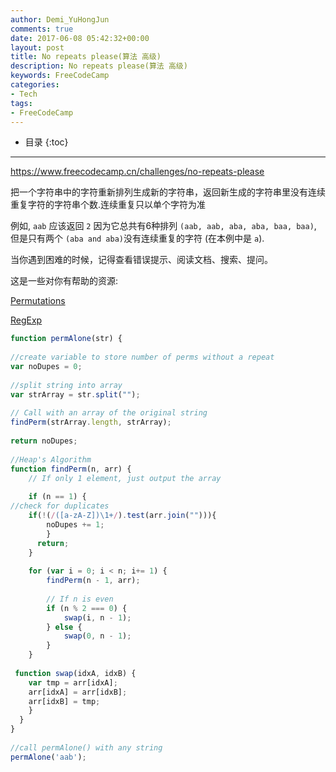 ```yaml
---
author: Demi_YuHongJun
comments: true
date: 2017-06-08 05:42:32+00:00
layout: post
title: No repeats please(算法 高级)
description: No repeats please(算法 高级)
keywords: FreeCodeCamp
categories:
- Tech
tags:
- FreeCodeCamp
---
```

* 目录
{:toc}
---
https://www.freecodecamp.cn/challenges/no-repeats-please

把一个字符串中的字符重新排列生成新的字符串，返回新生成的字符串里没有连续重复字符的字符串个数.连续重复只以单个字符为准

例如, `aab` 应该返回 `2` 因为它总共有6种排列 `(aab, aab, aba, aba, baa, baa)`, 但是只有两个 `(aba and aba)`没有连续重复的字符 (在本例中是 `a`).

当你遇到困难的时候，记得查看错误提示、阅读文档、搜索、提问。

这是一些对你有帮助的资源:

[Permutations](https://www.mathsisfun.com/combinatorics/combinations-permutations.html)

[RegExp](https://developer.mozilla.org/zh-CN/docs/Web/JavaScript/Reference/Global_Objects/RegExp)

```javascript
function permAlone(str) {
  
//create variable to store number of perms without a repeat
var noDupes = 0;
 
//split string into array
var strArray = str.split("");
  
// Call with an array of the original string
findPerm(strArray.length, strArray);
  
return noDupes;
 
//Heap's Algorithm
function findPerm(n, arr) {
    // If only 1 element, just output the array
    
    if (n == 1) {
//check for duplicates
    if(!(/([a-zA-Z])\1+/).test(arr.join(""))){
        noDupes += 1;
        }
      return;
    }
 
    for (var i = 0; i < n; i+= 1) {
        findPerm(n - 1, arr);
 
        // If n is even
        if (n % 2 === 0) {
            swap(i, n - 1);
        } else {
            swap(0, n - 1);
        }
    }
 
 function swap(idxA, idxB) {
    var tmp = arr[idxA];
    arr[idxA] = arr[idxB];
    arr[idxB] = tmp;
    }
  }
}
 
//call permAlone() with any string
permAlone('aab');

```